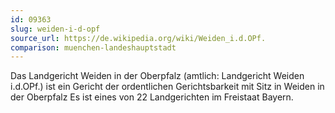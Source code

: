 ```yaml
---
id: 09363
slug: weiden-i-d-opf
source_url: https://de.wikipedia.org/wiki/Weiden_i.d.OPf.
comparison: muenchen-landeshauptstadt
---
```


Das Landgericht Weiden in der Oberpfalz (amtlich: Landgericht Weiden i.d.OPf.) ist ein Gericht der ordentlichen Gerichtsbarkeit mit Sitz in Weiden in der Oberpfalz Es ist eines von 22 Landgerichten im Freistaat Bayern.
